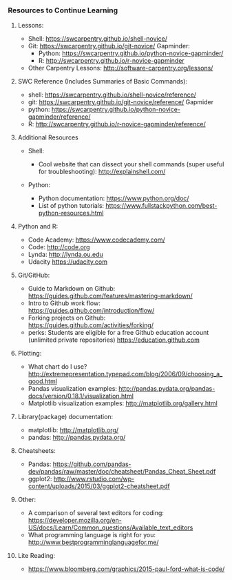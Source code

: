 ### Resources to Continue Learning

1. Lessons:
	* Shell: 	https://swcarpentry.github.io/shell-novice/
	* Git: 	https://swcarpentry.github.io/git-novice/
	Gapminder:
		*	Python: https://swcarpentry.github.io/python-novice-gapminder/
		*	R:		http://swcarpentry.github.io/r-novice-gapminder
	* Other Carpentry Lessons:  http://software-carpentry.org/lessons/

1. SWC Reference (Includes Summaries of Basic Commands):
	* shell: 	https://swcarpentry.github.io/shell-novice/reference/
	* git: 	https://swcarpentry.github.io/git-novice/reference/
	Gapmider
	*	python: https://swcarpentry.github.io/python-novice-gapminder/reference/
	*	R:		http://swcarpentry.github.io/r-novice-gapminder/reference/

1. Additional Resources
	* Shell:
		* Cool website that can dissect your shell commands (super useful for troubleshooting):
		http://explainshell.com/

	* Python:
		* Python documentation: https://www.python.org/doc/
		* List of python tutorials: https://www.fullstackpython.com/best-python-resources.html

1. Python and R:
	* Code Academy: https://www.codecademy.com/
	* Code:	http://code.org
	* Lynda:	http://lynda.ou.edu
	* Udacity	https://udacity.com

1. Git/GitHub:
	* Guide to Markdown on Github: https://guides.github.com/features/mastering-markdown/
	* Intro to Github work flow: https://guides.github.com/introduction/flow/
	* Forking projects on Github: https://guides.github.com/activities/forking/
	* perks: Students are eligible for a free Github education account (unlimited private repositories) https://education.github.com

1. Plotting:
	* What chart do I use?
	http://extremepresentation.typepad.com/blog/2006/09/choosing_a_good.html
	* Pandas visualization examples:
	http://pandas.pydata.org/pandas-docs/version/0.18.1/visualization.html
	* Matplotlib visualization examples:
		http://matplotlib.org/gallery.html

1. Library(package) documentation:
	* matplotlib: http://matplotlib.org/
	* pandas: http://pandas.pydata.org/

1. Cheatsheets:
	* Pandas: 	https://github.com/pandas-dev/pandas/raw/master/doc/cheatsheet/Pandas_Cheat_Sheet.pdf
	* ggplot2:	http://www.rstudio.com/wp-content/uploads/2015/03/ggplot2-cheatsheet.pdf

1. Other:
	* A comparison of several text editors for coding: https://developer.mozilla.org/en-US/docs/Learn/Common_questions/Available_text_editors
	* What programming language is right for you: http://www.bestprogramminglanguagefor.me/

1. Lite Reading:
	*  https://www.bloomberg.com/graphics/2015-paul-ford-what-is-code/
